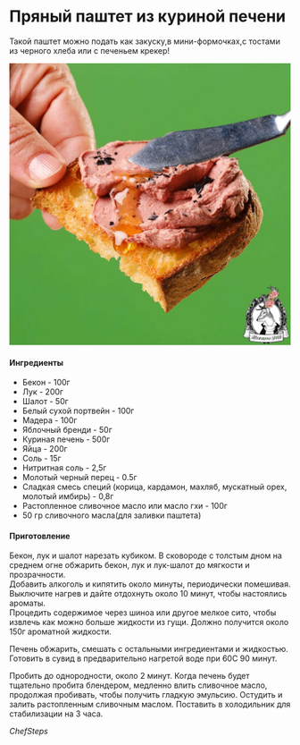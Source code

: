 ﻿---
image: ../../pics/pate.jpg
---
# Пряный паштет из куриной печени

Такой паштет можно подать как закуску,в мини-формочках,с тостами из черного хлеба или с печеньем крекер!

![Пряный паштет из куриной печени](../../pics/pate.jpg)

#### Ингредиенты

* Бекон - 100г
* Лук - 200г
* Шалот - 50г
* Белый сухой портвейн - 100г
* Мадера - 100г
* Яблочный бренди - 50г
* Куриная печень - 500г
* Яйца - 200г
* Соль - 15г
* Нитритная соль - 2,5г
* Молотый черный перец - 0.5г
* Сладкая смесь специй (корица, кардамон, махляб, мускатный орех, молотый имбирь) - 0,8г
* Растопленное сливочное масло или масло гхи - 100г
* 50 гр сливочного масла\(для заливки паштета\)

#### Приготовление

Бекон, лук и шалот нарезать кубиком. В сковороде с толстым дном на среднем огне обжарить бекон, лук и лук-шалот до мягкости и прозрачности.  
Добавить алкоголь и кипятить около минуты, периодически помешивая. Выключите нагрев и дайте отдохнуть около 10 минут, чтобы настоялись ароматы.  
Процедить содержимое через шиноа или другое мелкое сито, чтобы извлечь как можно больше жидкости из гущи. Должно получится около 150г ароматной жидкости.  

Печень обжарить, смешать с остальными ингредиентами и жидкостью. Готовить в сувид в предварительно нагретой воде при 60С 90 минут.

Пробить до однородности, около 2 минут. Когда печень будет тщательно пробита блендером, медленно влить сливочное масло, продолжая пробивать, чтобы получить гладкую эмульсию. Остудить и залить растопленным сливочным маслом. Поставить в холодильник для стабилизации на 3 часа.

_ChefSteps_
